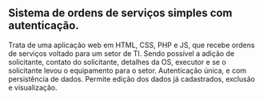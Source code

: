 ## Sistema de ordens de serviços simples com autenticação.

Trata de uma aplicação web em HTML, CSS, PHP e JS, que recebe ordens de serviços voltado para um setor de TI. Sendo possível a adição de solicitante, contato do solicitante, detalhes da OS, executor e se o solicitante levou o equipamento para o setor.
Autenticação única, e com persistência de dados.
Permite edição dos dados já cadastrados, exclusão e visualização.
